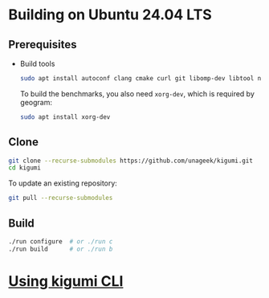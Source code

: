 # Building on Ubuntu 24.04 LTS

## Prerequisites

- Build tools

  ```bash
  sudo apt install autoconf clang cmake curl git libomp-dev libtool ninja-build unzip zip
  ```

  To build the benchmarks, you also need `xorg-dev`, which is required by geogram:

  ```bash
  sudo apt install xorg-dev
  ```

## Clone

```bash
git clone --recurse-submodules https://github.com/unageek/kigumi.git
cd kigumi
```

To update an existing repository:

```bash
git pull --recurse-submodules
```

## Build

```bash
./run configure  # or ./run c
./run build      # or ./run b
```

# [Using kigumi CLI](cli.md)

